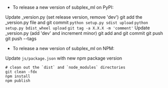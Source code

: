 - To release a new version of subplex_ml on PyPI:

Update _version.py (set release version, remove 'dev')
git add the _version.py file and git commit
`python setup.py sdist upload`
`python setup.py bdist_wheel upload`
`git tag -a X.X.X -m 'comment'`
Update _version.py (add 'dev' and increment minor)
git add and git commit
git push
git push --tags

- To release a new version of subplex_ml on NPM:

Update `js/package.json` with new npm package version

```
# clean out the `dist` and `node_modules` directories
git clean -fdx
npm install
npm publish
```